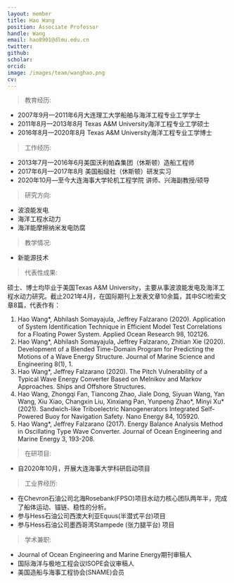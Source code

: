 ```yaml
---
layout: member
title: Hao Wang
position: Associate Professor
handle: Wang
email: hao8901@dlmu.edu.cn
twitter: 
github: 
scholar:
orcid: 
image: /images/team/wanghao.png
cv: 
---
```



> 教育经历:

- 2007年9月—2011年6月大连理工大学船舶与海洋工程专业工学学士
- 2011年8月—2013年8月 Texas A&M University海洋工程专业工学硕士
- 2016年8月—2020年8月 Texas A&M University海洋工程专业工学博士

> 工作经历:

- 2013年7月—2016年6月美国沃利帕森集团（休斯顿）造船工程师
- 2017年6月—2017年8月 美国船级社（休斯顿）研发实习
- 2020年10月—至今大连海事大学轮机工程学院 讲师、兴海副教授/硕导

> 研究方向:

- 波浪能发电
- 海洋工程水动力
- 海洋能摩擦纳米发电防腐

> 教学情况:

- 新能源技术

> 代表性成果:

硕士、博士均毕业于美国Texas A&M University，主要从事波浪能发电及海洋工程水动力研究。截止2021年4月，在国际期刊上发表文章10余篇，其中SCI检索文章8篇，代表作有：

1. Hao Wang*, Abhilash Somayajula, Jeffrey Falzarano (2020). Application of System Identification Technique in Efficient Model Test Correlations for a Floating Power System. Applied Ocean Research 98, 102126.
2. Hao Wang*, Abhilash Somayajula, Jeffrey Falzarano, Zhitian Xie (2020). Development of a Blended Time-Domain Program for Predicting the Motions of a Wave Energy Structure. Journal of Marine Science and Engineering 8(1), 1.
3. Hao Wang*, Jeffrey Falzarano (2020). The Pitch Vulnerability of a Typical Wave Energy Converter Based on Melnikov and Markov Approaches. Ships and Offshore Structures.
4. Hao Wang, Zhongqi Fan, Tiancong Zhao, Jiale Dong, Siyuan Wang, Yan Wang,
Xiu Xiao, Changxin Liu, Xinxiang Pan, Yunpeng Zhao*, Minyi Xu* (2021).
Sandwich-like Triboelectric Nanogenerators Integrated Self-Powered Buoy for Navigation Safety. Nano Energy 84, 105920.
5. Hao Wang*, Jeffrey Falzarano (2017). Energy Balance Analysis Method in Oscillating Type Wave Converter. Journal of Ocean Engineering and Marine Energy 3, 193-208.

>在研项目:

- 自2020年10月，开展大连海事大学科研启动项目

> 工业界经历:

- 在Chevron石油公司北海Rosebank(FPSO)项目水动力核心团队两年半，完成了船体运动、锚链、稳性的分析。
- 参与Hess石油公司西澳大利亚Equus(半潜式平台)项目
- 参与Hess石油公司墨西哥湾Stampede (张力腿平台) 项目

> 学术兼职:

- Journal of Ocean Engineering and Marine Energy期刊审稿人
- 国际海洋与极地工程会议ISOPE会议审稿人
- 美国造船与海事工程协会(SNAME)会员

